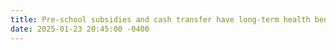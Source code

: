 ```yaml
---
title: Pre-school subsidies and cash transfer have long-term health benefits: <a href="https://voxdev.org/topic/health/preschool-subsidies-and-cash-transfers-have-long-term-health-benefits-children">VoxDev</a> 
date: 2025-01-23 20:45:00 -0400 
---
```

